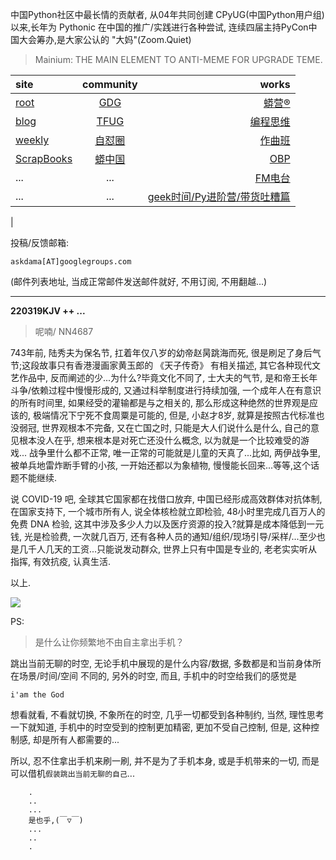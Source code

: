 中国Python社区中最长情的贡献者, 从04年共同创建 CPyUG(中国Python用户组)以来,长年为 Pythonic 在中国的推广/实践进行各种尝试, 连续四届主持PyCon中国大会筹办,是大家公认的 "大妈"(Zoom.Quiet)

> Mainium: THE MAIN ELEMENT TO ANTI-MEME FOR UPGRADE TEME.

| site | community | works |
| :-----| :----: | ----: |
| [root](http://zoomquiet.io/) | [GDG](https://blog.zhgdg.org/) | [蟒营®](https://doc.101.camp/) |
| [blog](https://blog.zoomquiet.io/pages/zoomquiet.html) | [TFUG](http://zh.tfug.world/) | [编程思维](https://py.101.camp/) |
| [weekly](http://weekly.pychina.org/) | [自怼圈](https://du.101.camp/) | [作曲班](https://mu.101.camp/) |
| [ScrapBooks](https://zoomquiet.io/collection.html) | [蟒中国](https://pychina.org/) | [OBP](https://zoomquiet.io/obp/index.html) |
| ... | ... | [FM电台](https://fm.101.camp/) |
| ... | ... | [geek时间/Py进阶营/带货吐糟篇](https://fm.101.camp/2020/geek2py-dama.html) 
 |


投稿/反馈邮箱:

    askdama[AT]googlegroups.com

(邮件列表地址, 
当成正常邮件发送邮件就好, 不用订阅, 不用翻越...)



---------------------------------------------------
**220319KJV ++ ...**


> 呢喃/ NN4687





743年前, 陆秀夫为保名节, 扛着年仅八岁的幼帝赵昺跳海而死, 很是刷足了身后气节;这段故事只有香港漫画家黄玉郎的 《天子传奇》 有相关描述, 其它各种现代文艺作品中, 反而阐述的少...为什么?毕竟文化不同了, 士大夫的气节, 是和帝王长年斗争/依赖过程中慢慢形成的, 又通过科举制度进行持续加强, 一个成年人在有意识的所有时间里, 如果经受的灌输都是与之相关的, 那么形成这种绝然的世界观是应该的, 极端情况下宁死不食周粟是可能的, 但是, 小赵才8岁, 就算是按照古代标准也没弱冠, 世界观根本不完备, 又在亡国之时, 只能是大人们说什么是什么, 自己的意见根本没人在乎, 想来根本是对死亡还没什么概念, 以为就是一个比较难受的游戏...
战争里什么都不正常, 唯一正常的可能就是儿童的天真了...比如, 两伊战争里, 被单兵地雷炸断手臂的小孩, 一开始还都以为象植物, 慢慢能长回来...等等,这个话题不能继续.

说 COVID-19 吧, 全球其它国家都在找借口放弃, 中国已经形成高效群体对抗体制, 在国家支持下, 一个城市所有人, 说全体核检就立即检验, 48小时里完成几百万人的免费 DNA 检验, 这其中涉及多少人力以及医疗资源的投入?就算是成本降低到一元钱, 光是检验费, 一次就几百万, 还有各种人员的通知/组织/现场引导/采样/...至少也是几千人几天的工资...只能说发动群众, 世界上只有中国是专业的, 老老实实听从指挥, 有效抗疫, 认真生活.

以上.​


![](https://ipic.zoomquiet.top/2022-03-18-zq42-today-card-2203.019.jpeg)





PS:
> 是什么让你频繁地不由自主拿出手机？

跳出当前无聊的时空,
无论手机中展现的是什么内容/数据,
多数都是和当前身体所在场景/时间/空间 不同的,
另外的时空,
而且, 手机中的时空给我们的感觉是

    i'am the God

想看就看, 不看就切换,
不象所在的时空, 几乎一切都受到各种制约,
当然,
理性思考一下就知道,
手机中的时空受到的控制更加精密, 更加不受自己控制,
但是, 这种控制感,
却是所有人都需要的...

所以, 
忍不住拿出手机来刷一刷,
并不是为了手机本身, 或是手机带来的一切,
而是可以借机`假装跳出当前无聊的自己`...



```
    .
    ..
    ...
    是也乎,(￣▽￣)
    ...
    ..
    .
```


